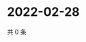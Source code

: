 # 2022-02-28

共 0 条

<!-- BEGIN WEIBO -->
<!-- 最后更新时间 Mon Feb 28 2022 22:13:39 GMT+0800 (China Standard Time) -->

<!-- END WEIBO -->
